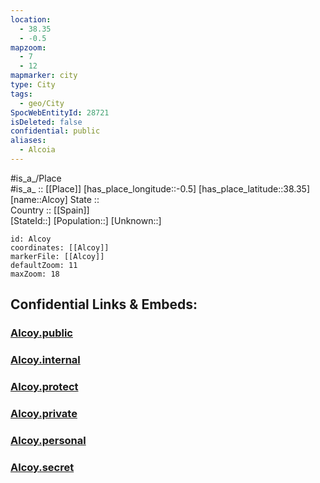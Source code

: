 ```yaml
---
location:
  - 38.35
  - -0.5
mapzoom:
  - 7
  - 12
mapmarker: city
type: City
tags:
  - geo/City
SpocWebEntityId: 28721
isDeleted: false
confidential: public
aliases:
  - Alcoia
---
```

#is_a_/Place  
#is_a_ :: [[Place]] 
[has_place_longitude::-0.5] 
[has_place_latitude::38.35] 
[name::Alcoy] 
State ::  
Country :: [[Spain]]  
[StateId::] 
[Population::] 
[Unknown::] 


```leaflet
id: Alcoy
coordinates: [[Alcoy]] 
markerFile: [[Alcoy]] 
defaultZoom: 11 
maxZoom: 18
```


## Confidential Links & Embeds: 

### [Alcoy.public](/_public/\Earth\Continent\Europe\Europe~South\Spain\Provinces~Spain\Valencia,Region\counties,Valenciana\Alicante\cities~AlicanteAlcoy.public.md) 

### [Alcoy.internal](/_internal/\Earth\Continent\Europe\Europe~South\Spain\Provinces~Spain\Valencia,Region\counties,Valenciana\Alicante\cities~AlicanteAlcoy.internal.md) 

### [Alcoy.protect](/_protect/\Earth\Continent\Europe\Europe~South\Spain\Provinces~Spain\Valencia,Region\counties,Valenciana\Alicante\cities~AlicanteAlcoy.protect.md) 

### [Alcoy.private](/_private/\Earth\Continent\Europe\Europe~South\Spain\Provinces~Spain\Valencia,Region\counties,Valenciana\Alicante\cities~AlicanteAlcoy.private.md) 

### [Alcoy.personal](/_personal/\Earth\Continent\Europe\Europe~South\Spain\Provinces~Spain\Valencia,Region\counties,Valenciana\Alicante\cities~AlicanteAlcoy.personal.md) 

### [Alcoy.secret](/_secret/\Earth\Continent\Europe\Europe~South\Spain\Provinces~Spain\Valencia,Region\counties,Valenciana\Alicante\cities~AlicanteAlcoy.secret.md)


